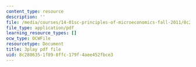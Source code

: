 ```yaml
---
content_type: resource
description: ''
file: /media/courses/14-01sc-principles-of-microeconomics-fall-2011/8c2886351f898ffc179f4aee452fbce3_zeU8i3pxX9g.pdf
file_type: application/pdf
learning_resource_types: []
ocw_type: OCWFile
resourcetype: Document
title: 3play pdf file
uid: 8c288635-1f89-8ffc-179f-4aee452fbce3
---
```

